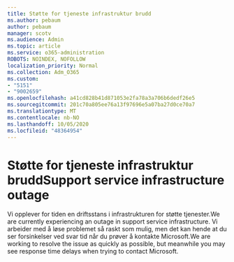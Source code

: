 ```yaml
---
title: Støtte for tjeneste infrastruktur brudd
ms.author: pebaum
author: pebaum
manager: scotv
ms.audience: Admin
ms.topic: article
ms.service: o365-administration
ROBOTS: NOINDEX, NOFOLLOW
localization_priority: Normal
ms.collection: Adm_O365
ms.custom:
- "5151"
- "9002659"
ms.openlocfilehash: a41cd828b41d871053e2fa78a3a706b6dedf26e5
ms.sourcegitcommit: 201c70a805ee76a13f97696e5a07ba27d0ce70a7
ms.translationtype: MT
ms.contentlocale: nb-NO
ms.lasthandoff: 10/05/2020
ms.locfileid: "48364954"
---
```

# <a name="support-service-infrastructure-outage"></a><span data-ttu-id="2e00b-102">Støtte for tjeneste infrastruktur brudd</span><span class="sxs-lookup"><span data-stu-id="2e00b-102">Support service infrastructure outage</span></span>

<span data-ttu-id="2e00b-103">Vi opplever for tiden en driftsstans i infrastrukturen for støtte tjenester.</span><span class="sxs-lookup"><span data-stu-id="2e00b-103">We are currently experiencing an outage in support service infrastructure.</span></span> <span data-ttu-id="2e00b-104">Vi arbeider med å løse problemet så raskt som mulig, men det kan hende at du ser forsinkelser ved svar tid når du prøver å kontakte Microsoft.</span><span class="sxs-lookup"><span data-stu-id="2e00b-104">We are working to resolve the issue as quickly as possible, but meanwhile you may see response time delays when trying to contact Microsoft.</span></span>
